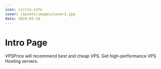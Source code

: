 ```yaml
---
icon: circle-info
cover: /assets/images/cover3.jpg
date: 2024-03-24
---
```


# Intro Page

VPSPrice will recommend best and cheap VPS. Get high-performance VPS Hosting servers.
